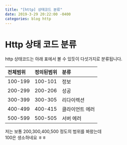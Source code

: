 ```yaml
---
title: "[http] 상태코드 분류"
date: 2019-3-29 20:22:00 -0400
categories: blog http
---
```


# Http 상태 코드 분류

http 상태코드는 아래 표에서 볼 수 있듯이 다섯가지로 분류됩니다.

|전체범위 |정의된범위 |분류        |
|:------|:-------|:------    |
|100-199|100-101 |정보        |
|200-299|200-206 |성공        |
|300-399|300-305 |리다이렉션    |
|400-499|400-415 |클라이언트 에러|
|500-599|500-505 |서버 에러    |

저는 보통 200,300,400,500 정도의 범위를 봐왔는데  
100은 생소하네요 ㅎㅎ




